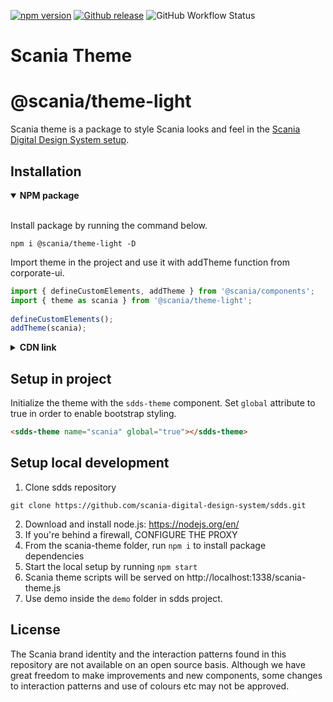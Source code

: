 [![npm version](http://img.shields.io/npm/v/scania-theme.svg?style=flat&color=1081C2)](https://npmjs.org/package/@scania/theme-light)
[![Github release](https://img.shields.io/github/v/tag/scania/scania-theme.svg?label=release&color=1081C2)](https://github.com/scania-digital-design-system/sdds/releases)
![GitHub Workflow Status](https://img.shields.io/github/workflow/status/scania-digital-design-system/sdds/Node%20CI)

# Scania Theme

# @scania/theme-light

Scania theme is a package to style Scania looks and feel in the [Scania Digital Design System setup](https://github.com/scania-digital-design-system/sdds/).

## Installation

<details open>
 <summary><strong>NPM package</strong></summary>
<br/>
 
Install package by running the command below.
 
```shell
npm i @scania/theme-light -D
```

Import theme in the project and use it with addTheme function from corporate-ui.

```js
import { defineCustomElements, addTheme } from '@scania/components'; 
import { theme as scania } from '@scania/theme-light'; 
 
defineCustomElements(); 
addTheme(scania);
```

</details>

<details>
<summary><strong>CDN link</strong></summary>
<br/>
 
Add link to the script by adding the following to the head element. Make sure to include scania-theme script BEFORE the corporate-ui script.
 
```html
<script src="https://digitaldesign.scania.com/builds/@scania/theme-light/x/scania-theme.js"></script>
<script src="https://digitaldesign.scania.com/builds/@scania/components/x/core.js"></script>
```

Replace `x` with [available releases](https://www.npmjs.com/@scania/theme-light).

</details>

## Setup in project

Initialize the theme with the `sdds-theme` component. Set `global` attribute to true in order to enable bootstrap styling.

```html
<sdds-theme name="scania" global="true"></sdds-theme>
```

## Setup local development

1. Clone sdds repository

```shell
git clone https://github.com/scania-digital-design-system/sdds.git
```

2. Download and install node.js: https://nodejs.org/en/
3. If you're behind a firewall, CONFIGURE THE PROXY
4. From the scania-theme folder, run `npm i` to install package dependencies
5. Start the local setup by running `npm start`
6. Scania theme scripts will be served on http://localhost:1338/scania-theme.js
7. Use demo inside the `demo` folder in sdds project.

## License

The Scania brand identity and the interaction patterns found in this repository are not available on an open source basis. Although we have great freedom to make improvements and new components, some changes to interaction patterns and use of colours etc may not be approved.
